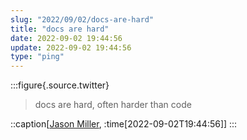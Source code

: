 ```yaml
---
slug: "2022/09/02/docs-are-hard"
title: "docs are hard"
date: 2022-09-02 19:44:56
update: 2022-09-02 19:44:56
type: "ping"
---
```


:::figure{.source.twitter}
> docs are hard, often harder than code

::caption[[Jason Miller](https://twitter.com/_developit/status/1565787881255337986), :time[2022-09-02T19:44:56]]
:::
